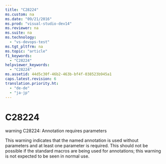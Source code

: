 ```yaml
---
title: "C28224"
ms.custom: na
ms.date: "09/21/2016"
ms.prod: "visual-studio-dev14"
ms.reviewer: na
ms.suite: na
ms.technology: 
  - "vs-devops-test"
ms.tgt_pltfrm: na
ms.topic: "article"
f1_keywords: 
  - "C28224"
helpviewer_keywords: 
  - "C28224"
ms.assetid: 44d5c30f-46b2-463b-bf4f-038523b945a1
caps.latest.revision: 6
translation.priority.ht: 
  - "de-de"
  - "ja-jp"
---
```

# C28224
warning C28224: Annotation requires parameters  
  
 This warning indicates that the named annotation is used without parameters and at least one parameter is required. This should not be possible if the standard macros are being used for annotations; this warning is not expected to be seen in normal use.
